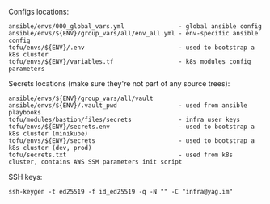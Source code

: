 Configs locations:

    ansible/envs/000_global_vars.yml               - global ansible config
    ansible/envs/${ENV}/group_vars/all/env_all.yml - env-specific ansible config
    tofu/envs/${ENV}/.env                          - used to bootstrap a k8s cluster
    tofu/envs/${ENV}/variables.tf                  - k8s modules config parameters

Secrets locations (make sure they're not part of any source trees):

    ansible/envs/${ENV}/group_vars/all/vault
    ansible/envs/${ENV}/.vault_pwd                 - used from ansible playbooks
    tofu/modules/bastion/files/secrets             - infra user keys
    tofu/envs/${ENV}/secrets.env                   - used to bootstrap a k8s cluster (minikube)
    tofu/envs/${ENV}/secrets                       - used to bootstrap a k8s cluster (dev, prod)
    tofu/secrets.txt                               - used from k8s cluster, contains AWS SSM parameters init script

SSH keys:

    ssh-keygen -t ed25519 -f id_ed25519 -q -N "" -C "infra@yag.im"
